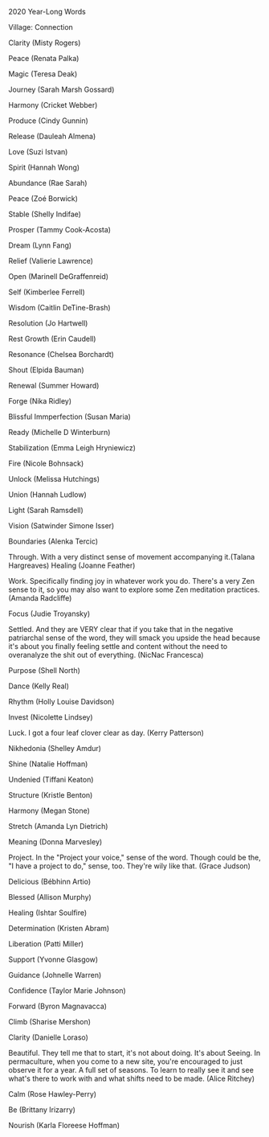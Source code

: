 2020 Year-Long Words

Village: Connection

Clarity (Misty Rogers)

Peace (Renata Palka)

Magic (Teresa Deak)

Journey (Sarah Marsh Gossard)

Harmony (Cricket Webber)

Produce (Cindy Gunnin)

Release (Dauleah Almena)

Love (Suzi Istvan)

Spirit (Hannah Wong)

Abundance (Rae Sarah)

Peace (Zoé Borwick)

Stable (Shelly Indifae)

Prosper (Tammy Cook-Acosta)

Dream (Lynn Fang)

Relief (Valierie Lawrence)

Open (Marinell DeGraffenreid)

Self (Kimberlee Ferrell)

Wisdom (Caitlin DeTine-Brash)

Resolution (Jo Hartwell)

Rest Growth (Erin Caudell)

Resonance (Chelsea Borchardt)

Shout (Elpida Bauman)

Renewal (Summer Howard)

Forge (Nika Ridley)

Blissful Immperfection (Susan Maria)

Ready (Michelle D Winterburn)

Stabilization (Emma Leigh Hryniewicz)

Fire (Nicole Bohnsack)

Unlock (Melissa Hutchings)

Union (Hannah Ludlow)

Light (Sarah Ramsdell)

Vision (Satwinder Simone Isser)

Boundaries (Alenka Tercic)

Through. With a very distinct sense of movement accompanying it.(Talana Hargreaves)
Healing (Joanne Feather)

Work. Specifically finding joy in whatever work you do. There's a very Zen sense to it, so you may also want to explore some Zen meditation practices. (Amanda Radcliffe)

Focus (Judie Troyansky)

Settled. And they are VERY clear that if you take that in the negative patriarchal sense of the word, they will smack you upside the head because it's about you finally feeling settle and content without the need to overanalyze the shit out of everything. (NicNac Francesca)

Purpose (Shell North)

Dance (Kelly Real)

Rhythm (Holly Louise Davidson)

Invest (Nicolette Lindsey)

Luck. I got a four leaf clover clear as day. (Kerry Patterson)

Nikhedonia (Shelley Amdur)

Shine (Natalie Hoffman)

Undenied (Tiffani Keaton)

Structure (Kristle Benton)

Harmony (Megan Stone)

Stretch (Amanda Lyn Dietrich)

Meaning (Donna Marvesley)

Project. In the "Project your voice," sense of the word. Though could be the, "I have a project to do," sense, too. They're wily like that. (Grace Judson)

Delicious (Bébhinn Artio)

Blessed (Allison Murphy)

Healing (Ishtar Soulfire)

Determination (Kristen Abram)

Liberation (Patti Miller)

Support (Yvonne Glasgow)

Guidance (Johnelle Warren)

Confidence (Taylor Marie Johnson)

Forward (Byron Magnavacca)

Climb (Sharise Mershon)

Clarity (Danielle Loraso)

Beautiful. They tell me that to start, it's not about doing. It's about Seeing. In permaculture, when you come to a new site, you're encouraged to just observe it for a year. A full set of seasons. To learn to really see it and see what's there to work with and what shifts need to be made. (Alice Ritchey)

Calm (Rose Hawley-Perry)

Be (Brittany Irizarry)

Nourish (Karla Floreese Hoffman)
